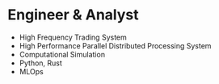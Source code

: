 # Engineer & Analyst
- High Frequency Trading System
- High Performance Parallel Distributed Processing System
- Computational Simulation
- Python, Rust
- MLOps
